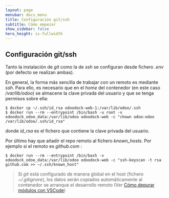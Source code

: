 ```yaml
---
layout: page
menubar: docs_menu
title: Configuración git/ssh
subtitle: Cómo empezar
show_sidebar: false
hero_height: is-fullwidth
---
```


## Configuración git/ssh

Tanto la instalación de _git_ como la de _ssh_ se configuran desde fichero _.env_ (por defecto se realizan ambas). 

En general, la forma más sencilla de trabajar con un remoto es mediante _ssh_. Para ello, es necesario que en el _home_ del contenedor (en este caso _/var/lib/odoo_) se almacene la clave privada del usuario y que se tenga permisos sobre ella:

```
$ docker cp ~/.ssh/id_rsa odoodock-web-1:/var/lib/odoo/.ssh
$ docker run --rm --entrypoint /bin/bash -u root -v odoodock_odoo_data:/var/lib/odoo odoodock-web -c "chown odoo:odoo /var/lib/odoo/.ssh/id_rsa"
```
donde _id_rsa_ es el fichero que contiene la clave privada del usuario.

Por último hay que añadir el repo remoto al fichero _known_hosts_. Por ejemplo si el remoto es _github.com_ :

```
$ docker run --rm --entrypoint /bin/bash -v odoodock_odoo_data:/var/lib/odoo odoodock-web -c "ssh-keyscan -t rsa github.com >> ~/.ssh/known_host"
```

> Si _git_ está configurado de manera global en el host (fichero _~/.gitignore_), los datos serán copiados automáticamente al contenedor se arranque el desarrollo remoto (Ver [Cómo depurar módulos con VSCode](/odoodock/docs/modulos/depurar-modulos))
